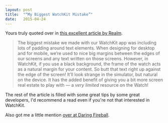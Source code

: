 ```yaml
---
layout: post
title:  "“My Biggest WatchKit Mistake”"
date:   2015-04-24
---
```


Yours truly quoted over in [this excellent article by Realm](http://realm.io/news/watchkit-mistakes/).

> The biggest mistake we made with our WatchKit app was including lots of padding around text elements. When designing for desktop and for mobile, we’re used to nice big margins between the edges of our screens and any text written on those screens. However, in WatchKit, if you use a black background, the frame of the watch acts as a natural margin for your content. So butt that text right up against the edge of the screen! It’ll look strange in the simulator, but natural on the device. It has the added benefit of giving you a bit more screen real estate to play with — a _very limited_ resource on the Watch!

The rest of the article is filled with some great tips by some great developers, I'd recommend a read even if you're not that interested in WatchKit.

Also got me a little mention [over at Daring Fireball](http://daringfireball.net/linked/2015/04/21/watchkit-mistakes).
